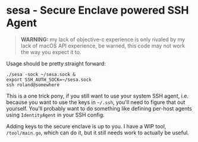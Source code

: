 # sesa - Secure Enclave powered SSH Agent

> **WARNING:** my lack of objective-c experience is only rivaled by my lack of macOS API experience, be warned, this code may not work the way you expect it to.

Usage should be pretty straight forward:

```
./sesa -sock ~/sesa.sock &
export SSH_AUTH_SOCK=~/sesa.sock
ssh roland@somewhere
```

This is a one trick pony, if you still want to use your system SSH agent, i.e. because you want to use the keys in `~/.ssh`, you'll need to figure that out yourself. You'll probably want to do something like defining per-host agents using `IdentityAgent` in your SSH config.

Adding keys to the secure enclave is up to you. I have a WIP tool, `/tool/main.go`, which can do it, but it still needs work to actually be useful.
